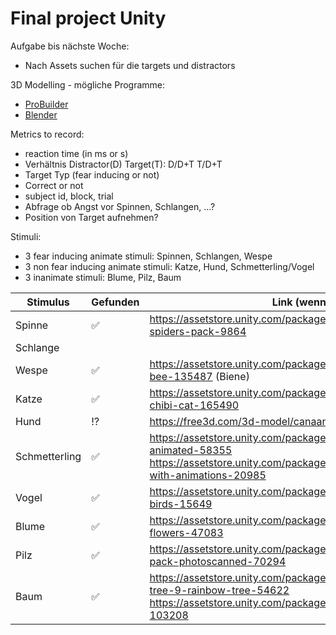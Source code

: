 # Final project Unity

Aufgabe bis nächste Woche:
- Nach Assets suchen für die targets und distractors

3D Modelling - mögliche Programme:
- [ProBuilder](https://docs.unity3d.com/Packages/com.unity.probuilder@4.0/manual/index.html)
- [Blender](https://www.blender.org/)

Metrics to record:
- reaction time (in ms or s)
- Verhältnis Distractor(D) Target(T): D/D+T T/D+T
- Target Typ (fear inducing or not)
- Correct or not
- subject id, block, trial
- Abfrage ob Angst vor Spinnen, Schlangen, ...?
- Position von Target aufnehmen?
 
 Stimuli:
 - 3 fear inducing animate stimuli: Spinnen, Schlangen, Wespe
 - 3 non fear inducing animate stimuli: Katze, Hund, Schmetterling/Vogel
 - 3 inanimate stimuli: Blume, Pilz, Baum
 
 |Stimulus|Gefunden|Link (wenn möglich)| Importiert |
 |--------|--------|-------------------|------------|
 | Spinne | :white_check_mark: |   https://assetstore.unity.com/packages/3d/characters/animals/animated-spiders-pack-9864  |     |
 | Schlange |      |                   |         |
 | Wespe | :white_check_mark:  |    https://assetstore.unity.com/packages/3d/characters/animals/fantasy-bee-135487 (Biene) |      |
 | Katze |  :white_check_mark:  |    https://assetstore.unity.com/packages/3d/characters/animals/free-chibi-cat-165490    |       |
 | Hund |  :interrobang:   |    https://free3d.com/3d-model/canaan-dog-v1--72376.html     |           |
 | Schmetterling | :white_check_mark: |  https://assetstore.unity.com/packages/3d/characters/animals/butterfly-animated-58355  <br />                                            https://assetstore.unity.com/packages/3d/characters/animals/butterfly-with-animations-20985 |  |
 | Vogel | :white_check_mark:  | https://assetstore.unity.com/packages/3d/characters/animals/living-birds-15649       |       |
 | Blume | :white_check_mark: |  https://assetstore.unity.com/packages/3d/vegetation/plants/lowpoly-flowers-47083  |          |
 | Pilz |   :white_check_mark:  |     https://assetstore.unity.com/packages/3d/environments/toadstools-pack-photoscanned-70294   |   |
 | Baum |  :white_check_mark:   |    https://assetstore.unity.com/packages/3d/vegetation/trees/realistic-tree-9-rainbow-tree-54622 <br />                                   https://assetstore.unity.com/packages/3d/vegetation/trees/free-trees-103208 |   |
